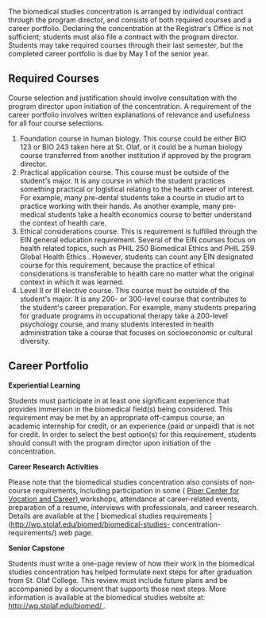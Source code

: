 The biomedical studies concentration is arranged by individual contract
through the program director, and consists of both required courses and a
career portfolio. Declaring the concentration at the Registrar's Office is not
sufficient; students must also file a contract with the program director.
Students may take required courses through their last semester, but the
completed career portfolio is due by May 1 of the senior year.

##  Required Courses

Course selection and justification should involve consultation with the
program director upon initiation of the concentration. A requirement of the
career portfolio involves written explanations of relevance and usefulness for
all four course selections.

  1. Foundation course in human biology. This course could be either  BIO 123  or  BIO 243  taken here at St. Olaf, or it could be a human biology course transferred from another institution if approved by the program director. 
  2. Practical application course. This course must be outside of the student's major. It is any course in which the student practices something practical or logistical relating to the health career of interest. For example, many pre-dental students take a course in studio art to practice working with their hands. As another example, many pre-medical students take a health economics course to better understand the context of health care. 
  3. Ethical considerations course. This is requirement is fulfilled through the EIN general education requirement. Several of the EIN courses focus on health related topics, such as  PHIL 250 Biomedical Ethics  and  PHIL 259 Global Health Ethics  . However, students can count any EIN designated course for this requirement, because the practice of ethical considerations is transferable to health care no matter what the original context in which it was learned. 
  4. Level II or III elective course. This course must be outside of the student's major. It is any 200- or 300-level course that contributes to the student's career preparation. For example, many students preparing for graduate programs in occupational therapy take a 200-level psychology course, and many students interested in health administration take a course that focuses on socioeconomic or cultural diversity. 

##  Career Portfolio

**Experiential Learning**

Students must participate in at least one significant experience that provides
immersion in the biomedical field(s) being considered. This requirement may be
met by an appropriate off-campus course, an academic internship for credit, or
an experience (paid or unpaid) that is not for credit. In order to select the
best option(s) for this requirement, students should consult with the program
director upon initiation of the concentration.

**Career Research Activities**

Please note that the biomedical studies concentration also consists of non-
course requirements, including participation in some ( [ Piper Center for
Vocation and Career) ](http://wp.stolaf.edu/pipercenter/) workshops,
attendance at career-related events, preparation of a resume, interviews with
professionals, and career research. Details are available at the [ biomedical
studies requirements ](http://wp.stolaf.edu/biomed/biomedical-studies-
concentration-requirements/) web page.

**Senior Capstone**

Students must write a one-page review of how their work in the biomedical
studies concentration has helped formulate next steps for after graduation
from St. Olaf College. This review must include future plans and be
accompanied by a document that supports those next steps. More information is
available at the biomedical studies website at: [ http://wp.stolaf.edu/biomed/
](http://wp.stolaf.edu/biomed/) .

